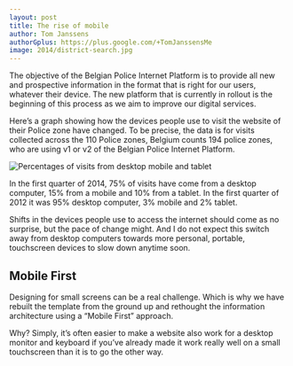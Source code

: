```yaml
---
layout: post
title: The rise of mobile
author: Tom Janssens
authorGplus: https://plus.google.com/+TomJanssensMe
image: 2014/district-search.jpg
---
```


The objective of the Belgian Police Internet Platform is to provide all new and prospective information in the format that is right for our users, whatever their device. The new platform that is currently in rollout is the beginning of this process as we aim to improve our digital services.

Here’s a graph showing how the devices people use to visit the website of their Police zone have changed. To be precise, the data is for visits collected across the 110 Police zones, Belgium counts 194 police zones, who are using v1 or v2 of the Belgian Police Internet Platform.

![Percentages of visits from desktop mobile and tablet]({{site.url}}/images/blog/2014/percentages-of-visits-from-desktop-mobile-and-tablet.jpg)

In the first quarter of 2014, 75% of visits have come from a desktop computer, 15% from a mobile and 10% from a tablet. In the first quarter of 2012 it was 95% desktop computer, 3% mobile and 2% tablet.

Shifts in the devices people use to access the internet should come as no surprise, but the pace of change might. And I do not expect this switch away from desktop computers towards more personal, portable, touchscreen devices to slow down anytime soon.

## Mobile First
Designing for small screens can be a real challenge. Which is why we have rebuilt the template from the ground up and rethought the information architecture using a “Mobile First” approach.

Why? Simply, it’s often easier to make a website also work for a desktop monitor and keyboard if you’ve already made it work really well on a small touchscreen than it is to go the other way.